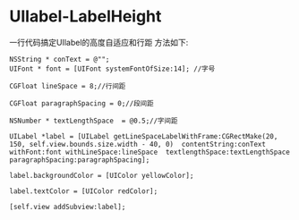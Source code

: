 # UIlabel-LabelHeight
一行代码搞定UIlabel的高度自适应和行距
方法如下:


    
    NSString * conText = @"";
    UIFont * font = [UIFont systemFontOfSize:14]; //字号
    
    CGFloat lineSpace = 8;//行间距
    
    CGFloat paragraphSpacing = 0;//段间距

    NSNumber * textLengthSpace  = @0.5;//字间距
    
    UILabel *label = [UILabel getLineSpaceLabelWithFrame:CGRectMake(20, 150, self.view.bounds.size.width - 40, 0)  contentString:conText withFont:font withLineSpace:lineSpace  textlengthSpace:textLengthSpace paragraphSpacing:paragraphSpacing];
    
    label.backgroundColor = [UIColor yellowColor];
    
    label.textColor = [UIColor redColor];
    
    [self.view addSubview:label];
